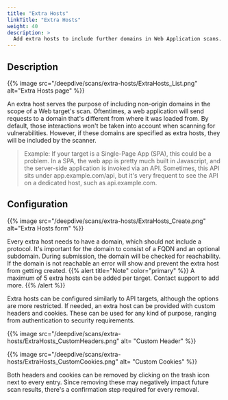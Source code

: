 ```yaml
---
title: "Extra Hosts"
linkTitle: "Extra Hosts"
weight: 40
description: >
  Add extra hosts to include further domains in Web Application scans.
---
```


## Description

{{% image src="/deepdive/scans/extra-hosts/ExtraHosts_List.png" alt="Extra Hosts page" %}}

An extra host serves the purpose of including non-origin domains in the scope of a Web target's scan. 
Oftentimes, a web application will send requests to a domain that's different from where it was loaded from. By default, those interactions won't be taken into account when scanning for vulnerabilities. However, if these domains are specified as extra hosts, they will be included by the scanner.
> Example: If your target is a Single-Page App (SPA), this could be a problem. In a SPA, the web app is pretty much built in Javascript, and the server-side application is invoked via an API. Sometimes, this API sits under app.example.com/api, but it's very frequent to see the API on a dedicated host, such as api.example.com.

## Configuration

{{% image src="/deepdive/scans/extra-hosts/ExtraHosts_Create.png" alt="Extra Hosts form" %}}

Every extra host needs to have a domain, which should not include a protocol. It's important for the domain to consist of a FQDN and an optional subdomain. During submission, the domain will be checked for reachability. If the domain is not reachable an error will show and prevent the extra host from getting created.
{{% alert title="Note" color="primary" %}}
A maximum of 5 extra hosts can be added per target. Contact support to add more.
{{% /alert %}}

Extra hosts can be configured similarly to API targets, although the options are more restricted. If needed, an extra host can be provided with custom headers and cookies. These can be used for any kind of purpose, ranging from authentication to security requirements.

{{% image src="/deepdive/scans/extra-hosts/ExtraHosts_CustomHeaders.png" alt= "Custom Header" %}}

{{% image src="/deepdive/scans/extra-hosts/ExtraHosts_CustomCookies.png" alt= "Custom Cookies" %}}

Both headers and cookies can be removed by clicking on the trash icon next to every entry. 
Since removing these may negatively impact future scan results, there's a confirmation step required for every removal.